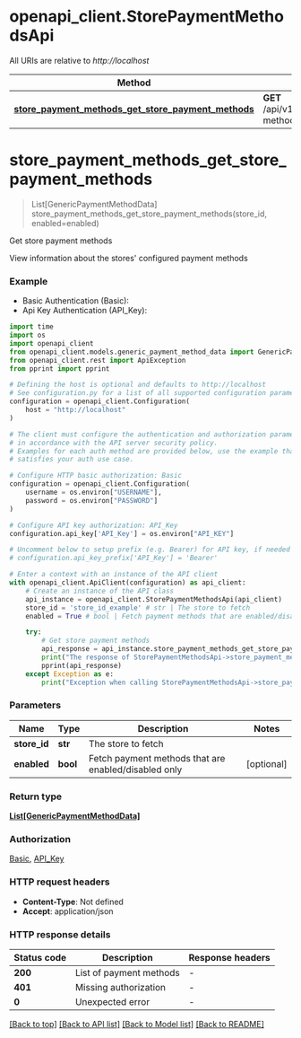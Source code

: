 # openapi_client.StorePaymentMethodsApi

All URIs are relative to *http://localhost*

Method | HTTP request | Description
------------- | ------------- | -------------
[**store_payment_methods_get_store_payment_methods**](StorePaymentMethodsApi.md#store_payment_methods_get_store_payment_methods) | **GET** /api/v1/stores/{storeId}/payment-methods | Get store payment methods


# **store_payment_methods_get_store_payment_methods**
> List[GenericPaymentMethodData] store_payment_methods_get_store_payment_methods(store_id, enabled=enabled)

Get store payment methods

View information about the stores' configured payment methods

### Example

* Basic Authentication (Basic):
* Api Key Authentication (API_Key):
```python
import time
import os
import openapi_client
from openapi_client.models.generic_payment_method_data import GenericPaymentMethodData
from openapi_client.rest import ApiException
from pprint import pprint

# Defining the host is optional and defaults to http://localhost
# See configuration.py for a list of all supported configuration parameters.
configuration = openapi_client.Configuration(
    host = "http://localhost"
)

# The client must configure the authentication and authorization parameters
# in accordance with the API server security policy.
# Examples for each auth method are provided below, use the example that
# satisfies your auth use case.

# Configure HTTP basic authorization: Basic
configuration = openapi_client.Configuration(
    username = os.environ["USERNAME"],
    password = os.environ["PASSWORD"]
)

# Configure API key authorization: API_Key
configuration.api_key['API_Key'] = os.environ["API_KEY"]

# Uncomment below to setup prefix (e.g. Bearer) for API key, if needed
# configuration.api_key_prefix['API_Key'] = 'Bearer'

# Enter a context with an instance of the API client
with openapi_client.ApiClient(configuration) as api_client:
    # Create an instance of the API class
    api_instance = openapi_client.StorePaymentMethodsApi(api_client)
    store_id = 'store_id_example' # str | The store to fetch
    enabled = True # bool | Fetch payment methods that are enabled/disabled only (optional)

    try:
        # Get store payment methods
        api_response = api_instance.store_payment_methods_get_store_payment_methods(store_id, enabled=enabled)
        print("The response of StorePaymentMethodsApi->store_payment_methods_get_store_payment_methods:\n")
        pprint(api_response)
    except Exception as e:
        print("Exception when calling StorePaymentMethodsApi->store_payment_methods_get_store_payment_methods: %s\n" % e)
```



### Parameters

Name | Type | Description  | Notes
------------- | ------------- | ------------- | -------------
 **store_id** | **str**| The store to fetch | 
 **enabled** | **bool**| Fetch payment methods that are enabled/disabled only | [optional] 

### Return type

[**List[GenericPaymentMethodData]**](GenericPaymentMethodData.md)

### Authorization

[Basic](../README.md#Basic), [API_Key](../README.md#API_Key)

### HTTP request headers

 - **Content-Type**: Not defined
 - **Accept**: application/json

### HTTP response details
| Status code | Description | Response headers |
|-------------|-------------|------------------|
**200** | List of payment methods |  -  |
**401** | Missing authorization |  -  |
**0** | Unexpected error |  -  |

[[Back to top]](#) [[Back to API list]](../README.md#documentation-for-api-endpoints) [[Back to Model list]](../README.md#documentation-for-models) [[Back to README]](../README.md)

